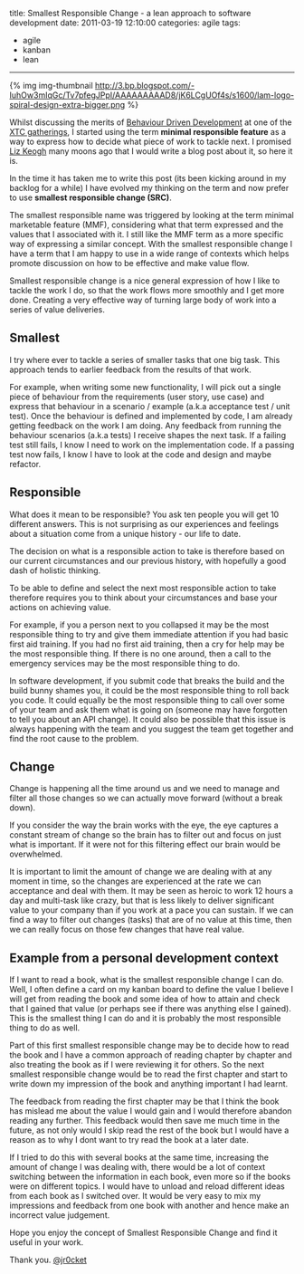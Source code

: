 title: Smallest Responsible Change - a lean approach to software development
date: 2011-03-19 12:10:00
categories: agile 
tags: 
- agile
- kanban
- lean
---

{% img img-thumbnail http://3.bp.blogspot.com/-IuhOw3mIqGc/Tv7pfegJPpI/AAAAAAAAAD8/jK6LCgUOf4s/s1600/lam-logo-spiral-design-extra-bigger.png %} 

Whilst discussing the merits of [Behaviour Driven Development](http://en.wikipedia.org/wiki/Behavior_Driven_Development) at one of the [XTC gatherings](http://xpday-london.editme.com/eXtremeTuesdayClub), I started using the term **minimal responsible feature** as a way to express how to decide what piece of work to tackle next.  I promised [Liz Keogh](http://lizkeogh.com/) many moons ago that I would write a blog post about it, so here it is.

<!-- more -->

In the time it has taken me to write this post (its been kicking around in my backlog for a while) I have evolved my thinking on the term and now prefer to use **smallest responsible change (SRC)**.

The smallest responsible name was triggered by looking at the term minimal marketable feature (MMF), considering what that term expressed and the values that I associated with it.  I still like the MMF term as a more specific way of expressing a similar concept.  With the smallest responsible change I have a term that I am happy to use in a wide range of contexts which helps promote discussion on how to be effective and make value flow.

Smallest responsible change is a nice general expression of how I like to tackle the work I do, so that the work flows more smoothly and I get more done.  Creating a very effective way of turning large body of work into a series of value deliveries. 

## Smallest

I try where ever to tackle a series of smaller tasks that one big task.  This approach tends to earlier feedback from the results of that work. 

For example, when writing some new functionality, I will pick out a single piece of behaviour from the requirements (user story, use case) and express that behaviour in a scenario / example (a.k.a acceptance test / unit test).  Once the behaviour is defined and implemented by code, I am already getting feedback on the work I am doing.  Any feedback from running the behaviour scenarios (a.k.a tests) I receive shapes the next task.  If a failing test still fails, I know I need to work on the implementation code.  If a passing test now fails, I know I have to look at the code and design and maybe refactor.

## Responsible

What does it mean to be responsible?  You ask ten people you will get 10 different answers.  This is not surprising as our experiences and feelings about a situation come from a unique history - our life to date.

The decision on what is a responsible action to take is therefore based on our current circumstances and our previous history, with hopefully a good dash of holistic thinking.

To be able to define and select the next most responsible action to take therefore requires you to think about your circumstances and base your actions on achieving value.

For example, if you a person next to you collapsed it may be the most responsible thing to try and give them immediate attention if you had basic first aid training.  If you had no first aid training, then a cry for help may be the most responsible thing.  If there is no one around, then a call to the emergency services may be the most responsible thing to do.

In software development, if you submit code that breaks the build and the build bunny shames you, it could be the most responsible thing to roll back you code.  It could equally be the most responsible thing to call over some of your team and ask them what is going on (someone may have forgotten to tell you about an API change).  It could also be possible that this issue is always happening with the team and you suggest the team get together and find the root cause to the problem.

## Change

Change is happening all the time around us and we need to manage and filter all those changes so we can actually move forward (without a break down).

If you consider the way the brain works with the eye, the eye captures a constant stream of change so the brain has to filter out and focus on just what is important.  If it were not for this filtering effect our brain would be overwhelmed.

It is important to limit the amount of change we are dealing with at any moment in time, so the changes are experienced at the rate we can acceptance and deal with them.  It may be seen as heroic to work 12 hours a day and multi-task like crazy, but that is less likely to deliver significant value to your company than if you work at a pace you can sustain.  If we can find a way to filter out changes (tasks) that are of no value at this time, then we can really focus on those few changes that have real value.

## Example from a personal development context

If I want to read a book, what is the smallest responsible change I can do.  Well, I often define a card on my kanban board to define the value I believe I will get from reading the book and some idea of how to attain and check that I gained that value (or perhaps see if there was anything else I gained).  This is the smallest thing I can do and it is probably the most responsible thing to do as well. 

Part of this first smallest responsible change may be to decide how to read the book and I have a common approach of reading chapter by chapter and also treating the book as if I were reviewing it for others.  So the next smallest responsible change would be to read the first chapter and start to write down my impression of the book and anything important I had learnt.

The feedback from reading the first chapter may be that I think the book has mislead me about the value I would gain and I would therefore abandon reading any further.  This feedback would then save me much time in the future, as not only would I skip read the rest of the book but I would have a reason as to why I dont want to try read the book at a later date.

If I tried to do this with several books at the same time, increasing the amount of change I was dealing with, there would be a lot of context switching between the information in each book, even more so if the books were on different topics.  I would have to unload and reload different ideas from each book as I switched over.  It would be very easy to mix my impressions and feedback from one book with another and hence make an incorrect value judgement.

Hope you enjoy the concept of Smallest Responsible Change and find it useful in your work.

Thank you.
[@jr0cket](https://twitter.com/jr0cket)
